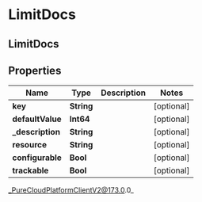 # LimitDocs

## LimitDocs

## Properties

|Name | Type | Description | Notes|
|------------ | ------------- | ------------- | -------------|
| **key** | **String** |  | [optional] |
| **defaultValue** | **Int64** |  | [optional] |
| **_description** | **String** |  | [optional] |
| **resource** | **String** |  | [optional] |
| **configurable** | **Bool** |  | [optional] |
| **trackable** | **Bool** |  | [optional] |



_PureCloudPlatformClientV2@173.0.0_
